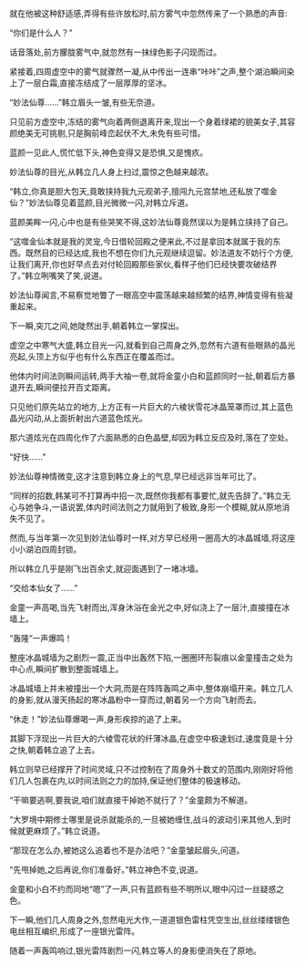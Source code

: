 
就在他被这种舒适感,弄得有些许放松时,前方雾气中忽然传来了一个熟悉的声音:

“你们是什么人？”

话音落处,前方朦胧雾气中,就忽然有一抹绿色影子闪现而过。

紧接着,四周虚空中的雾气就骤然一凝,从中传出一连串“咔咔”之声,整个湖泊瞬间染上了一层白霜,直接冻结成了一层厚厚的坚冰。

“妙法仙尊……”韩立眉头一皱,有些无奈道。

只见前方虚空中,冻结的雾气向着两侧退离开来,现出一个身着绿裙的貌美女子,其容颜绝美无可挑剔,只是胸前峰峦起伏不大,未免有些可惜。

蓝颜一见此人,慌忙低下头,神色变得又是恐惧,又是愧疚。

妙法仙尊的目光,从韩立几人身上扫过,震惊之色越来越浓。

“韩立,你真是胆大包天,竟敢挟持我九元观弟子,擅闯九元宫禁地,还私放了噬金仙？”妙法仙尊见着蓝颜,目光微微一闪,对韩立斥道。

蓝颜美眸一闪,心中也是有些哭笑不得,这妙法仙尊竟然误以为是韩立挟持了自己。

“这噬金仙本就是我的灵宠,今日借轮回殿之便来此,不过是拿回本就属于我的东西。既然目的已经达成,我也不想在你们九元观继续逗留。妙法道友不妨行个方便,让我们离开,你也好早点去对付轮回殿那些家伙,看样子他们已经快要攻破结界了。”韩立咧嘴笑了笑,说道。

妙法仙尊闻言,不易察觉地瞥了一眼高空中震荡越来越频繁的结界,神情变得有些凝重起来。

下一瞬,突兀之间,她陡然出手,朝着韩立一掌探出。

虚空之中寒气大盛,韩立目光一闪,就看到自己周身之外,忽然有六道有些眼熟的晶光亮起,头顶上方似乎也有什么东西正在覆盖而过。

他体内时间法则瞬间运转,两手大袖一卷,就将金童小白和蓝颜同时一扯,朝着后方暴退开去,瞬间便拉开百丈距离。

只见他们原先站立的地方,上方正有一片巨大的六棱状雪花冰晶笼罩而过,其上蓝色晶光闪动,从上面折射出六道蓝色炫光。

那六道炫光在四周化作了六面熟悉的白色晶壁,却因为韩立反应及时,落在了空处。

“好快……”

妙法仙尊神情微变,这才注意到韩立身上的气息,早已经远非当年可比了。

“同样的招数,韩某可不打算再中招一次,既然你我都有事要忙,就先告辞了。”韩立无心与她争斗,一语说罢,体内时间法则之力就用到了极致,身形一个模糊,就从原地消失不见了。

然而,与当年第一次见到妙法仙尊时一样,对方早已经用一圈高大的冰晶城墙,将这座小小湖泊四周封锁。

所以韩立几乎是刚飞出百余丈,就迎面遇到了一堵冰墙。

“交给本仙女了……”

金童一声高喝,当先飞射而出,浑身沐浴在金光之中,好似浇上了一层汁,直接撞在冰墙上。

“轰隆”一声爆鸣！

整座冰晶城墙为之剧烈一震,正当中出轰然下陷,一圈圈环形裂痕以金童撞击之处为中心点,瞬间扩散到整面城墙上。

冰晶城墙上并未被撞出一个大洞,而是在阵阵轰鸣之声中,整体崩塌开来。韩立几人的身影,就从漫天扬起的寒冰晶粉中一穿而过,朝着另一个方向飞射而去。

“休走！”妙法仙尊爆喝一声,身形疾掠的追了上来。

其脚下浮现出一片巨大的六棱雪花状的纤薄冰晶,在虚空中极速划过,速度竟是十分之快,朝着韩立追了上去。

韩立则早已经撑开了时间灵域,只不过控制在了周身外十数丈的范围内,刚刚好将他们几人包裹在内,以时间法则之力的加持,保证他们整体的极速移动。

“干嘛要逃啊,要我说,咱们就直接干掉她不就行了？”金童颇为不解道。

“大罗境中期修士哪里是说杀就能杀的,一旦被她缠住,战斗的波动引来其他人,到时候就更麻烦了。”韩立说道。

“那现在怎么办,被她这么追着也不是办法吧？”金童皱起眉头,问道。

“先甩掉她,之后再说,你们准备好。”韩立神色不变,说道。

金童和小白不约而同地“嗯”了一声,只有蓝颜有些不明所以,眼中闪过一丝疑惑之色。

下一瞬,他们几人周身之外,忽然电光大作,一道道银色雷柱凭空生出,丝丝缕缕银色电丝相互编织,形成了一座银光雷阵。

随着一声轰鸣响过,银光雷阵剧烈一闪,韩立等人的身影便消失在了原地。